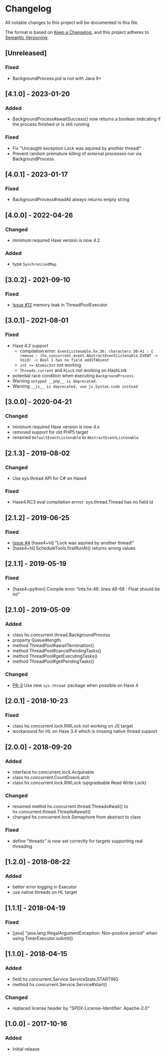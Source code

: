 # Changelog

All notable changes to this project will be documented in this file.

The format is based on [Keep a Changelog](https://keepachangelog.com/en/1.0.0/),
and this project adheres to [Semantic Versioning](https://semver.org/spec/v2.0.0.html).


## [Unreleased]


### Fixed
- BackgroundProcess.pid is not with Java 9+


## [4.1.0] - 2023-01-20

### Added
- BackgroundProcess#awaitSuccess() now returns a boolean indicating if the process finished or is still running

### Fixed
- Fix "Uncaught exception Lock was aquired by another thread!"
- Prevent random premature killing of external processes run via BackgroundProcess


## [4.0.1] - 2023-01-17

### Fixed
- BackgroundProcess#readAll always returns empty string


## [4.0.0] - 2022-04-26

### Changed
- minimum required Haxe version is now 4.2

### Added
- type `SynchronizedMap`


## [3.0.2] - 2021-09-10

### Fixed
- [Issue #12](https://github.com/vegardit/haxe-concurrent/issues/12) memory leak in ThreadPoolExecutor


## [3.0.1] - 2021-08-01

### Fixed
- Haxe 4.2 support
  - compilation error: `EventListenable.hx:36: characters 30-41 : { remove : (hx.concurrent.event.AbstractEventListenable.EVENT -> Void) -> Bool } has no field addIfAbsent`
  - `int += AtomicInt` not working
  - `Threads.current` and `RLock` not working on HashLink
- potential race condition when executing `BackgroundProcess`
- Warning `untyped __php__ is deprecated.`
- Warning `__js__ is deprecated, use js.Syntax.code instead`


## [3.0.0] - 2020-04-21

### Changed
- minimum required Haxe version is now 4.x
- removed support for old PHP5 target
- renamed `DefaultEventListenable` to `AbstractEventListenable`


## [2.1.3] - 2019-08-02

### Changed
- Use sys.thread API for C# on Haxe4

### Fixed
- Haxe4.RC3 eval compilation errror: sys.thread.Thread has no field id


## [2.1.2] - 2019-06-25

### Fixed
- [Issue #4](https://github.com/vegardit/haxe-concurrent/issues/4) [haxe4+hl] "Lock was aquired by another thread!"
- [haxe4+hl] ScheduleTools.firstRunAt() returns wrong values


## [2.1.1] - 2019-05-19

### Fixed
- [haxe4+python] Compile error "Ints.hx:46: lines 46-68 : Float should be Int"


## [2.1.0] - 2019-05-09

### Added
- class hx.concurrent.thread.BackgroundProcess
- property Queue#length
- method ThreadPool#awaitTermination()
- method ThreadPool#cancelPendingTasks()
- method ThreadPool#getExecutingTasks()
- method ThreadPool#getPendingTasks()

### Changed
- [PR-3](https://github.com/vegardit/haxe-concurrent/pull/3) Use new `sys.thread `package when possible on Haxe 4


## [2.0.1] - 2018-10-23

### Fixed
- class hx.concurrent.lock.RWLock not working on JS target
- workaround for HL on Haxe 3.4 which is missing native thread support


## [2.0.0] - 2018-09-20

### Added
- interface hx.concurrent.lock.Acquirable
- class hx.concurrent.CountDownLatch
- class hx.concurrent.lock.RWLock (upgradeable Read Write Lock)

### Changed
- renamed methid hx.concurrent.thread.Threads#wait() to hx.concurrent.thread.Threads#await()
- changed hx.concurrent.lock.Semaphore from abstract to class

### Fixed
- define "threads" is now set correctly for targets supporting real threading


## [1.2.0] - 2018-08-22

### Added
- better error logging in Executor
- use native threads on HL target


## [1.1.1] - 2018-04-19

### Fixed
- [java] "java.lang.IllegalArgumentException: Non-positive period" when using TimerExecutor.submit()


## [1.1.0] - 2018-04-15

### Added
- field hx.concurrent.Service.ServiceState.STARTING
- method hx.concurrent.Service.Service#start()

### Changed
- replaced license header by "SPDX-License-Identifier: Apache-2.0"


## [1.0.0] - 2017-10-16

### Added
- Initial release
